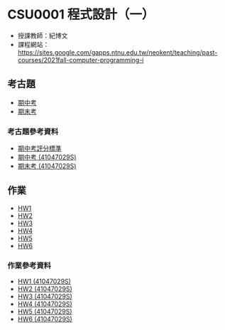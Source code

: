 # CSU0001 程式設計（一）

* 授課教師：紀博文
* 課程網站：<https://sites.google.com/gapps.ntnu.edu.tw/neokent/teaching/past-courses/2021fall-computer-programming-i>

## 考古題

* [期中考](https://drive.google.com/file/d/1cdRh5Kvv1BSDznaq1PVV-20WKANd2bT-/view)
* [期末考](https://drive.google.com/file/d/1D6a9eSztjs51D6Fl7gZWMzqIPYdHvox9/view)

### 考古題參考資料

* [期中考評分標準](https://hackmd.io/@RuiRabbit/HJ7f6dfdF)
* [期中考 (41047029S)](https://github.com/JacobLinCool/NTNU-CSIE-CP1/tree/main/midterm)
* [期末考 (41047029S)](https://github.com/JacobLinCool/NTNU-CSIE-CP1/tree/main/final)

## 作業

* [HW1](https://drive.google.com/file/d/1to0mEVqryoMyEUD-XLtGlZIluO0oXpET/view)
* [HW2](https://drive.google.com/file/d/1IedJ9_q15wMjaYomyPyfifjLpoUVKMUO/view)
* [HW3](https://drive.google.com/file/d/17_41gIFPdgiSi40zNXpUpcYHjyj30kyp/view)
* [HW4](https://drive.google.com/file/d/1dUo4CEWTG21fq_375cd46a9yTWS5wdlU/view)
* [HW5](https://drive.google.com/file/d/18dA8A20cUvkBPJ3wstL-_DA9MNB6MRXA/view)
* [HW6](https://drive.google.com/file/d/1QOvXMuxHlm-bvRRXKpwzoOnRnc6f2_RH/view)

### 作業參考資料

* [HW1 (41047029S)](https://github.com/JacobLinCool/NTNU-CSIE-CP1/tree/main/hw1)
* [HW2 (41047029S)](https://github.com/JacobLinCool/NTNU-CSIE-CP1/tree/main/hw2)
* [HW3 (41047029S)](https://github.com/JacobLinCool/NTNU-CSIE-CP1/tree/main/hw3)
* [HW4 (41047029S)](https://github.com/JacobLinCool/NTNU-CSIE-CP1/tree/main/hw4)
* [HW5 (41047029S)](https://github.com/JacobLinCool/NTNU-CSIE-CP1/tree/main/hw5)
* [HW6 (41047029S)](https://github.com/JacobLinCool/NTNU-CSIE-CP1/tree/main/hw6)
